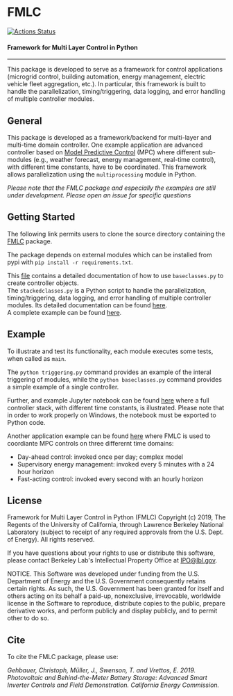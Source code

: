 # FMLC
[![Actions Status](https://github.com/LBNL-ETA/FMLC/actions/workflows/python-app.yml/badge.svg)](https://github.com/LBNL-ETA/FMLC/actions/workflows/python-app.yml)

#### Framework for Multi Layer Control in Python
-------------------------------------------------------------------------

This package is developed to serve as a framework for control applications (microgrid control, building automation, energy management, electric vehicle fleet aggregation, etc.). In particular, this framework is built to handle the parallelization, timing/triggering, data logging, and error handling of multiple controller modules.

## General
This package is developed as a framework/backend for multi-layer and multi-time domain controller. One example application are advanced controller based on [Model Predictive Control](https://en.wikipedia.org/wiki/Model_predictive_control) (MPC) where different sub-modules (e.g., weather forecast, energy management, real-time control), with different time constants, have to be coordinated. This framework allows parallelization using the `multiprocessing` module in Python.

*Please note that the FMLC package and especially the examples are still under development. Please open an issue for specific questions*

## Getting Started
The following link permits users to clone the source directory containing the [FMLC](https://github.com/LBNL-ETA/FMLC) package.

The package depends on external modules which can be installed from pypi with `pip install -r requirements.txt`.

This [file](https://github.com/LBNL-ETA/FMLC/blob/master/documentation/baseclass.md) contains a detailed documentation of how to use `baseclasses.py` to create controller objects.   
The `stackedclasses.py` is a Python script to handle the parallelization, timing/triggering, data logging, and error handling of multiple controller modules. Its detailed documentation can be found [here](https://github.com/LBNL-ETA/FMLC/blob/master/documentation/stackedclasses.md).    
A complete example can be found [here](https://github.com/LBNL-ETA/FMLC/blob/master/examples/Test.ipynb).   

## Example
To illustrate and test its functionality, each module executes some tests, when called as `main`.

The `python triggering.py` command provides an example of the interal triggering of modules, while the `python baseclasses.py` command provides a simple example of a single controller.

Further, and example Jupyter notebook can be found [here](https://github.com/LBNL-ETA/FMLC/tree/master/examples) where a full controller stack, with different time constants, is illustrated. Please note that in order to work properly on Windows, the notebook must be exported to Python code.

Another application example can be found [here](https://github.com/LBNL-ETA/DOPER) where FMLC is used to coordiante MPC controls on three differernt time domains:
* Day-ahead control: invoked once per day; complex model
* Supervisory energy management: invoked every 5 minutes with a 24 hour horizon
* Fast-acting control: invoked every second with an hourly horizon 

## License
Framework for Multi Layer Control in Python (FMLC) Copyright (c) 2019, The Regents of the University of California, through Lawrence Berkeley National Laboratory (subject to receipt of any required approvals from the U.S. Dept. of Energy).  All rights reserved.

If you have questions about your rights to use or distribute this software, please contact Berkeley Lab's Intellectual Property Office at IPO@lbl.gov.

NOTICE.  This Software was developed under funding from the U.S. Department of Energy and the U.S. Government consequently retains certain rights.  As such, the U.S. Government has been granted for itself and others acting on its behalf a paid-up, nonexclusive, irrevocable, worldwide license in the Software to reproduce, distribute copies to the public, prepare derivative works, and perform publicly and display publicly, and to permit other to do so.

## Cite
To cite the FMLC package, please use:

*Gehbauer, Christoph, Müller, J., Swenson, T. and Vrettos, E. 2019. Photovoltaic and Behind-the-Meter Battery Storage: Advanced Smart Inverter Controls and Field Demonstration. California Energy Commission.*
